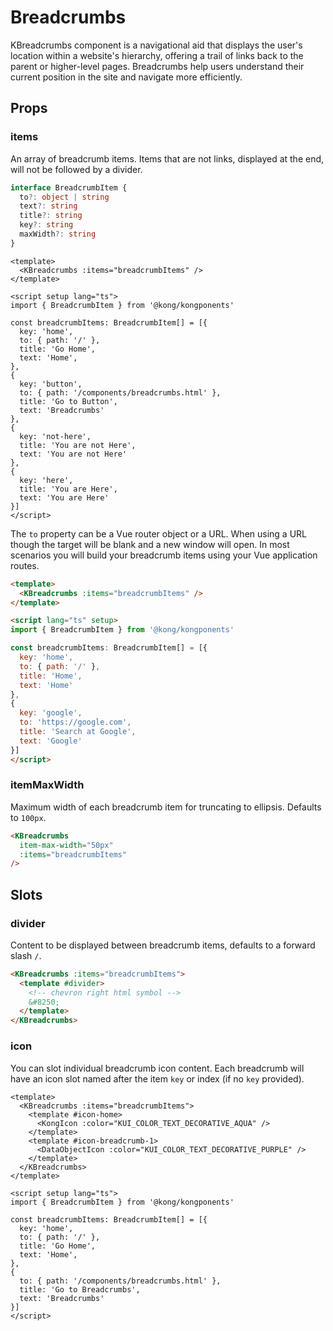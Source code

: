 # Breadcrumbs

KBreadcrumbs component is a navigational aid that displays the user's location within a website's hierarchy, offering a trail of links back to the parent or higher-level pages. Breadcrumbs help users understand their current position in the site and navigate more efficiently.

<KBreadcrumbs :items="internalBreadcrumbItems">
  <template #icon-home>
    <KongIcon />
  </template>
</KBreadcrumbs>

## Props

### items

An array of breadcrumb items. Items that are not links, displayed at the end, will not be followed by a divider.

<KBreadcrumbs :items="internalBreadcrumbItems" />

```ts
interface BreadcrumbItem {
  to?: object | string
  text?: string
  title?: string
  key?: string
  maxWidth?: string
}
```

```vue
<template>
  <KBreadcrumbs :items="breadcrumbItems" />
</template>

<script setup lang="ts">
import { BreadcrumbItem } from '@kong/kongponents'

const breadcrumbItems: BreadcrumbItem[] = [{
  key: 'home',
  to: { path: '/' },
  title: 'Go Home',
  text: 'Home',
},
{
  key: 'button',
  to: { path: '/components/breadcrumbs.html' },
  title: 'Go to Button',
  text: 'Breadcrumbs'
},
{
  key: 'not-here',
  title: 'You are not Here',
  text: 'You are not Here'
},
{
  key: 'here',
  title: 'You are Here',
  text: 'You are Here'
}]
</script>
```

The `to` property can be a Vue router object or a URL. When using a URL though the target will be blank and a new window will open. In most scenarios you will build your breadcrumb items using your Vue application routes.

<KBreadcrumbs :items="externalBreadcrumbItems" />

```html
<template>
  <KBreadcrumbs :items="breadcrumbItems" />
</template>

<script lang="ts" setup>
import { BreadcrumbItem } from '@kong/kongponents'

const breadcrumbItems: BreadcrumbItem[] = [{
  key: 'home',
  to: { path: '/' },
  title: 'Home',
  text: 'Home'
},
{
  key: 'google',
  to: 'https://google.com',
  title: 'Search at Google',
  text: 'Google'
}]
</script>
```

### itemMaxWidth

Maximum width of each breadcrumb item for truncating to ellipsis. Defaults to `100px`.

<KBreadcrumbs item-max-width="50px" :items="longBreadcrumbs" />

```html
<KBreadcrumbs
  item-max-width="50px"
  :items="breadcrumbItems"
/>
```

## Slots

### divider

Content to be displayed between breadcrumb items, defaults to a forward slash `/`.

<KCard>
  <KBreadcrumbs :items="internalBreadcrumbItems">
    <template #divider>
      <!-- chevron right html symbol -->
      &#8250;
    </template>
  </KBreadcrumbs>
</KCard>

```html
<KBreadcrumbs :items="breadcrumbItems">
  <template #divider>
    <!-- chevron right html symbol -->
    &#8250;
  </template>
</KBreadcrumbs>
```

### icon

You can slot individual breadcrumb icon content. Each breadcrumb will have an icon slot named after the item `key` or index (if no `key` provided).

<KBreadcrumbs :items="iconBreadcrumbs">
  <template #icon-home>
    <KongIcon :color="KUI_COLOR_TEXT_DECORATIVE_AQUA" />
  </template>
  <template #icon-breadcrumb-1>
    <DataObjectIcon :color="KUI_COLOR_TEXT_DECORATIVE_PURPLE" />
  </template>
</KBreadcrumbs>

```vue
<template>
  <KBreadcrumbs :items="breadcrumbItems">
    <template #icon-home>
      <KongIcon :color="KUI_COLOR_TEXT_DECORATIVE_AQUA" />
    </template>
    <template #icon-breadcrumb-1>
      <DataObjectIcon :color="KUI_COLOR_TEXT_DECORATIVE_PURPLE" />
    </template>
  </KBreadcrumbs>
</template>

<script setup lang="ts">
import { BreadcrumbItem } from '@kong/kongponents'

const breadcrumbItems: BreadcrumbItem[] = [{
  key: 'home',
  to: { path: '/' },
  title: 'Go Home',
  text: 'Home',
},
{
  to: { path: '/components/breadcrumbs.html' },
  title: 'Go to Breadcrumbs',
  text: 'Breadcrumbs'
}]
</script>
```

<script setup lang="ts">
import { KongIcon, DataObjectIcon } from '@kong/icons'
import { KUI_COLOR_TEXT_DECORATIVE_AQUA, KUI_COLOR_TEXT_DECORATIVE_PURPLE } from '@kong/design-tokens'

const internalBreadcrumbItems: BreadcrumbItem[] = [
  {
    key: 'home',
    to: { path: '/' },
    title: 'Go Home',
    text: 'Home'
  },
  {
    key: 'breadcrumbs',
    to: { path: '/components/breadcrumbs.html' },
    title: 'Go to Breadcrumbs',
    text: 'Breadcrumbs'
  },
  {
    key: 'not-here',
    title: 'You are not Here',
    text: 'You are not Here'
  },
  {
    key: 'here',
    title: 'You are Here',
    text: 'You are Here'
  }
]

const externalBreadcrumbItems: BreadcrumbItem[] = [
  {
    key: 'home',
    to: { path: '/' },
    title: 'Go Home',
    text: 'Home'
  },
  {
    key: 'google',
    to: 'https://google.com',
    title: 'Search over at Google',
    text: 'Google'
  }
]

const longBreadcrumbs: BreadcrumbItem[] = [
  {
    to: { path: '/' },
    title: 'Overview',
    text: 'Overview'
  },
  {
    to: { path: '/' },
    title: 'Services',
    text: 'Services'
  },
  {
    to: { path: '/' },
    title: 'f67a3ead-dfb9-4ef9-8cda-6646bc4db950',
    text: 'f67a3ead-dfb9-4ef9-8cda-6646bc4db950'
  }
]

const contextualBreadcrumbs: BreadcrumbItem[] = [
  {
    to: { path: '/' },
    title: 'Services',
    text: 'Services'
  },
  {
    title: 'My Service',
    text: 'My Service'
  }
]

const iconBreadcrumbs: BreadcrumbItem[] = [
  {
    key: 'home',
    to: { path: '/' },
    title: 'Go Home',
    text: 'Home'
  },
  {
    to: { path: '/components/breadcrumbs.html' },
    title: 'Go to Breadcrumbs',
    text: 'Breadcrumbs'
  }
]
</script>
